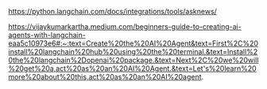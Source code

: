 https://python.langchain.com/docs/integrations/tools/asknews/





https://vijaykumarkartha.medium.com/beginners-guide-to-creating-ai-agents-with-langchain-eaa5c10973e6#:~:text=Create%20the%20AI%20Agent&text=First%2C%20install%20langchain%20hub%20using%20the%20terminal.&text=Install%20the%20langchain%2Dopenai%20package.&text=Next%2C%20we%20will%20get%20a,act%20as%20an%20AI%20Agent.&text=Let's%20learn%20more%20about%20this,act%20as%20an%20AI%20agent.